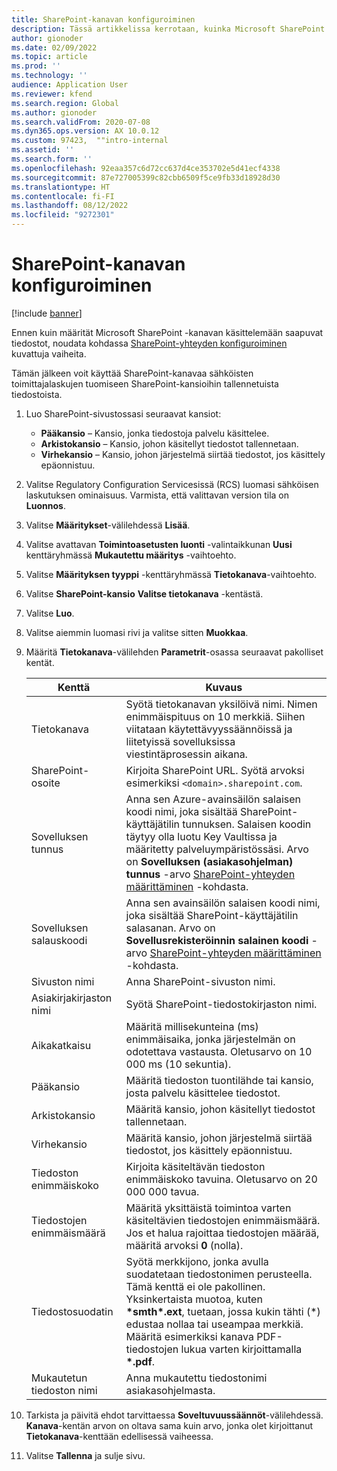 ```yaml
---
title: SharePoint-kanavan konfiguroiminen
description: Tässä artikkelissa kerrotaan, kuinka Microsoft SharePoint -kanava määritetään käsittelemään saapuvat sähköiset laskut.
author: gionoder
ms.date: 02/09/2022
ms.topic: article
ms.prod: ''
ms.technology: ''
audience: Application User
ms.reviewer: kfend
ms.search.region: Global
ms.author: gionoder
ms.search.validFrom: 2020-07-08
ms.dyn365.ops.version: AX 10.0.12
ms.custom: 97423,  ""intro-internal
ms.assetid: ''
ms.search.form: ''
ms.openlocfilehash: 92eaa357c6d72cc637d4ce353702e5d41ecf4338
ms.sourcegitcommit: 87e727005399c82cbb6509f5ce9fb33d18928d30
ms.translationtype: HT
ms.contentlocale: fi-FI
ms.lasthandoff: 08/12/2022
ms.locfileid: "9272301"
---
```

# <a name="configure-a-sharepoint-channel"></a>SharePoint-kanavan konfiguroiminen

[!include [banner](../includes/banner.md)]

Ennen kuin määrität Microsoft SharePoint -kanavan käsittelemään saapuvat tiedostot, noudata kohdassa [SharePoint-yhteyden konfiguroiminen](e-invoicing-create-sharepoint-connection.md) kuvattuja vaiheita.

Tämän jälkeen voit käyttää SharePoint-kanavaa sähköisten toimittajalaskujen tuomiseen SharePoint-kansioihin tallennetuista tiedostoista.

1. Luo SharePoint-sivustossasi seuraavat kansiot:

    - **Pääkansio** – Kansio, jonka tiedostoja palvelu käsittelee.
    - **Arkistokansio** – Kansio, johon käsitellyt tiedostot tallennetaan.
    - **Virhekansio** – Kansio, johon järjestelmä siirtää tiedostot, jos käsittely epäonnistuu.

2. Valitse Regulatory Configuration Servicesissä (RCS) luomasi sähköisen laskutuksen ominaisuus. Varmista, että valittavan version tila on **Luonnos**.
3. Valitse **Määritykset**-välilehdessä **Lisää**.
4. Valitse avattavan **Toimintoasetusten luonti** -valintaikkunan **Uusi** kenttäryhmässä **Mukautettu määritys** -vaihtoehto.
5. Valitse **Määrityksen tyyppi** -kenttäryhmässä **Tietokanava**-vaihtoehto.
6. Valitse **SharePoint-kansio** **Valitse tietokanava** -kentästä.
7. Valitse **Luo**.
8. Valitse aiemmin luomasi rivi ja valitse sitten **Muokkaa**.
9. Määritä **Tietokanava**-välilehden **Parametrit**-osassa seuraavat pakolliset kentät.

    | Kenttä                 | Kuvaus |
    |-----------------------|-------------|
    | Tietokanava          | Syötä tietokanavan yksilöivä nimi. Nimen enimmäispituus on 10 merkkiä. Siihen viitataan käytettävyyssäännöissä ja liitetyissä sovelluksissa viestintäprosessin aikana. |
    | SharePoint-osoite    | Kirjoita SharePoint URL. Syötä arvoksi esimerkiksi `<domain>.sharepoint.com`. |
    | Sovelluksen tunnus        | Anna sen Azure-avainsäilön salaisen koodi nimi, joka sisältää SharePoint-käyttäjätilin tunnuksen. Salaisen koodin täytyy olla luotu Key Vaultissa ja määritetty palveluympäristössäsi. Arvo on **Sovelluksen (asiakasohjelman) tunnus** -arvo [SharePoint-yhteyden määrittäminen](e-invoicing-create-sharepoint-connection.md) -kohdasta. |
    | Sovelluksen salauskoodi    | Anna sen avainsäilön salaisen koodi nimi, joka sisältää SharePoint-käyttäjätilin salasanan. Arvo on **Sovellusrekisteröinnin salainen koodi** -arvo [SharePoint-yhteyden määrittäminen](e-invoicing-create-sharepoint-connection.md) -kohdasta. |
    | Sivuston nimi             | Anna SharePoint-sivuston nimi. |
    | Asiakirjakirjaston nimi | Syötä SharePoint-tiedostokirjaston nimi. |
    | Aikakatkaisu               | Määritä millisekunteina (ms) enimmäisaika, jonka järjestelmän on odotettava vastausta. Oletusarvo on 10 000 ms (10 sekuntia). |
    | Pääkansio           | Määritä tiedoston tuontilähde tai kansio, josta palvelu käsittelee tiedostot. |
    | Arkistokansio        | Määritä kansio, johon käsitellyt tiedostot tallennetaan. |
    | Virhekansio          | Määritä kansio, johon järjestelmä siirtää tiedostot, jos käsittely epäonnistuu. |
    | Tiedoston enimmäiskoko         | Kirjoita käsiteltävän tiedoston enimmäiskoko tavuina. Oletusarvo on 20 000 000 tavua. |
    | Tiedostojen enimmäismäärä      | Määritä yksittäistä toimintoa varten käsiteltävien tiedostojen enimmäismäärä. Jos et halua rajoittaa tiedostojen määrää, määritä arvoksi **0** (nolla). |
    | Tiedostosuodatin           | Syötä merkkijono, jonka avulla suodatetaan tiedostonimen perusteella. Tämä kenttä ei ole pakollinen. Yksinkertaista muotoa, kuten **\*smth\*.ext**, tuetaan, jossa kukin tähti (\*) edustaa nollaa tai useampaa merkkiä. Määritä esimerkiksi kanava PDF-tiedostojen lukua varten kirjoittamalla **\*.pdf**. |
    | Mukautetun tiedoston nimi      | Anna mukautettu tiedostonimi asiakasohjelmasta. |

10. Tarkista ja päivitä ehdot tarvittaessa **Soveltuvuussäännöt**-välilehdessä. **Kanava**-kentän arvon on oltava sama kuin arvo, jonka olet kirjoittanut **Tietokanava**-kenttään edellisessä vaiheessa.
11. Valitse **Tallenna** ja sulje sivu.
